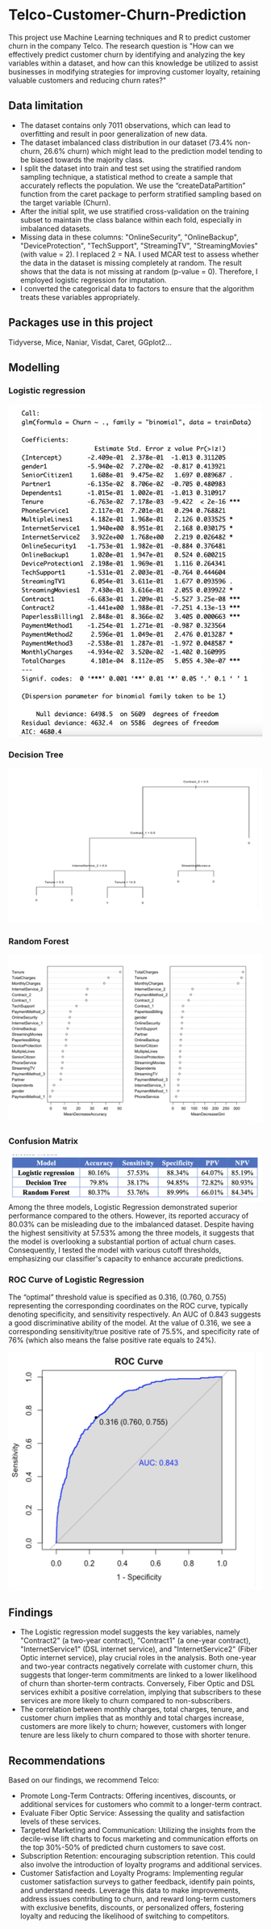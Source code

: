 # Telco-Customer-Churn-Prediction
This project use Machine Learning techniques and R to predict customer churn in the company Telco. The research question is "How can we effectively predict customer churn by identifying and analyzing the key variables within a dataset, and how can this knowledge be utilized to assist businesses in modifying strategies for improving customer loyalty, retaining valuable customers and reducing churn rates?"
## Data limitation
- The dataset contains only 7011 observations, which can lead to overfitting and result in poor generalization of new data.
- The dataset imbalanced class distribution in our dataset (73.4% non-churn, 26.6% churn) which might lead to the prediction model tending to be biased towards the majority class.
- I split the dataset into train and test set using the stratified random sampling technique, a statistical method to create a sample that accurately reflects the population. We use the “createDataPartition” function from the caret package to perform stratified sampling based on the target variable (Churn).
- After the initial split, we use stratified cross-validation on the training subset to maintain the class balance within each fold, especially in imbalanced datasets.
- Missing data in these columns: "OnlineSecurity", "OnlineBackup", "DeviceProtection", "TechSupport", "StreamingTV", "StreamingMovies" (with value = 2). I replaced 2 = NA. I used MCAR test to assess whether the data in the dataset is missing completely at random. The result shows that the data is not missing at random (p-value = 0). Therefore, I employed logistic regression for imputation.
- I converted the categorical data to factors to ensure that the algorithm treats these variables appropriately.
## Packages use in this project
Tidyverse, Mice, Naniar, Visdat, Caret, GGplot2...
## Modelling 
### Logistic regression

![plot](logisticRegressionSummary.png)
### Decision Tree

![plot](DecisionTree.png)
### Random Forest

![plot](RandomForest.png)
### Confusion Matrix

![plot](ConfusionMatrix.png)
Among the three models, Logistic Regression demonstrated superior performance compared to the others. However, its reported accuracy of 80.03% can be misleading due to the imbalanced dataset. Despite having the highest sensitivity at 57.53% among the three models, it suggests that the model is overlooking a substantial portion of actual churn cases. Consequently, I tested the model with various cutoff thresholds, emphasizing our classifier's capacity to enhance accurate predictions.

### ROC Curve of Logistic Regression
The “optimal” threshold value is specified as 0.316, (0.760, 0.755) representing the corresponding coordinates on the ROC curve, typically denoting specificity, and sensitivity respectively. An AUC of 0.843 suggests a good discriminative ability of the model. At the value of 0.316, we see a corresponding sensitivity/true positive rate of 75.5%, and specificity rate of 76% (which also means the false positive rate equals to 24%).

![plot](ROC.png)
## Findings
- The Logistic regression model suggests the key variables, namely "Contract2" (a two-year contract), "Contract1" (a one-year contract), "InternetService1" (DSL internet service), and "InternetService2" (Fiber Optic internet service), play crucial roles in the analysis. Both one-year and two-year contracts negatively correlate with customer churn, this suggests that longer-term commitments are linked to a lower likelihood of churn than shorter-term contracts. Conversely, Fiber Optic and DSL services exhibit a positive correlation, implying that subscribers to these services are more likely to churn compared to non-subscribers.
- The correlation between monthly charges, total charges, tenure, and customer churn implies that as monthly and total charges increase, customers are more likely to churn; however, customers with longer tenure are less likely to churn compared to those with shorter tenure.

## Recommendations
Based on our findings, we recommend Telco:
- Promote Long-Term Contracts: Offering incentives, discounts, or additional services for customers who commit to a longer-term contract.
- Evaluate Fiber Optic Service: Assessing the quality and satisfaction levels of these services. 
- Targeted Marketing and Communication: Utilizing the insights from the decile-wise lift charts to focus marketing and communication efforts on the top 30%-50% of predicted churn customers to save cost.
- Subscription Retention: encouraging subscription retention. This could also involve the introduction of loyalty programs and additional services.
- Customer Satisfaction and Loyalty Programs: Implementing regular customer satisfaction surveys to gather feedback, identify pain points, and understand needs. Leverage this data to make improvements, address issues contributing to churn, and reward long-term customers with exclusive benefits, discounts, or personalized offers, fostering loyalty and reducing the likelihood of switching to competitors.



